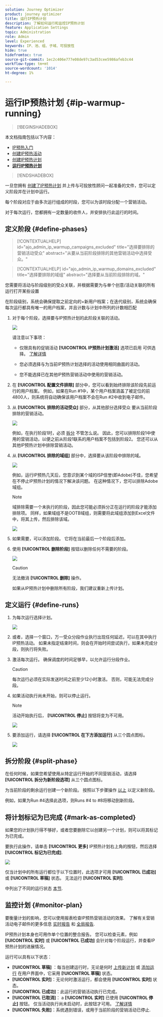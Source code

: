 ```yaml
---
solution: Journey Optimizer
product: journey optimizer
title: 运行IP预热计划
description: 了解如何运行和监控IP预热计划
feature: Application Settings
topic: Administration
role: Admin
level: Experienced
keywords: IP、池、组、子域、可投放性
hide: true
hidefromtoc: true
source-git-commit: 1ec2c406e777e08de97c3ad53cee5986afeb3c44
workflow-type: tm+mt
source-wordcount: '1014'
ht-degree: 1%

---
```


# 运行IP预热计划 {#ip-warmup-running}

>[!BEGINSHADEBOX]

本文档指南包括以下内容：

* [IP预热入门](ip-warmup-gs.md)
* [创建IP预热活动](ip-warmup-campaign.md)
* [创建IP预热计划](ip-warmup-plan.md)
* **[运行IP预热计划](ip-warmup-running.md)**

>[!ENDSHADEBOX]

一旦您拥有 [创建了IP预热计划](ip-warmup-plan.md) 并上传与可投放性顾问一起准备的文件，您可以定义阶段并在计划中运行。

每个阶段对应于由多次运行组成的时段，您可以为该时段分配一个营销活动。

对于每次运行，您都拥有一定数量的收件人，并安排执行此运行的时间。

## 定义阶段 {#define-phases}

>[!CONTEXTUALHELP]
>id="ajo_admin_ip_warmup_campaigns_excluded"
>title="选择要排除的营销活动受众"
>abstract="从要从当前阶段排除的其他营销活动中选择受众。"

>[!CONTEXTUALHELP]
>id="ajo_admin_ip_warmup_domains_excluded"
>title="选择要排除的域组"
>abstract="选择要从当前阶段排除的域。"

您需要将活动与阶段级别的受众关联，并根据需要为与单个创意/活动关联的所有运行打开某些设置

在阶段级别，系统会确保提取之前定向的+新用户档案；在迭代级别，系统会确保每次运行都具有唯一的用户档案，并且计数与计划中所列的计数相匹配

1. 对于每个阶段，选择要与IP预热计划的此阶段关联的活动。

   ![](assets/ip-warmup-plan-select-campaign.png)

   请注意以下事项：

   * 仅限具有的促销活动 **[!UICONTROL IP预热计划激活]** 选项已启用 <!--and live?--> 可供选择。 [了解详情](#create-ip-warmup-campaign)

   * 您必须选择与为当前IP预热计划选择的活动使用相同曲面的活动。

   * 您不能选择已在其他IP预热营销活动中使用的营销活动。

1. 在 **[!UICONTROL 配置文件排除]** 部分中，您可以看到始终排除该阶段先前运行的用户档案。 例如，如果在Run #1中，某个用户档案涵盖了被定位的前4800人，则系统将自动确保该用户档案不会在Run #2中收到电子邮件。

1. 从 **[!UICONTROL 排除的活动受众]** 部分，从其他部分选择受众 <!--executed/live?-->要从当前阶段排除的营销活动。

   ![](assets/ip-warmup-plan-exclude-campaigns.png)

   例如，在执行阶段1时，必须 [拆分](#split-phase) 不管怎么说。 因此，您可以排除阶段1中使用的营销活动，以便之前从阶段1联系的用户档案不包括到阶段2。 您还可以从其他IP预热计划中排除营销活动。

1. 从 **[!UICONTROL 排除的域组]** 部分中，选择要从该阶段中排除的域。

   ![](assets/ip-warmup-plan-exclude-domains.png)

   例如，运行IP预热几天后，您意识到某个域的ISP信誉(即Adobe)不佳，您希望在不停止IP预热计划的情况下解决该问题。 在这种情况下，您可以排除Adobe域组。

   >[!NOTE]
   >
   >域排除需要一个未执行的阶段，因此您可能必须拆分正在运行的阶段才能添加排除项。 同样，如果域组不是OOTB域组，则需要将此域组添加到Excel文件中，将其上传，然后排除该域。

   ![](assets/ip-warmup-plan-phase-1.png)

1. 如果需要，可以添加阶段。 它将在当前最后一个阶段后添加。

1. 使用 **[!UICONTROL 删除阶段]** 按钮以删除任何不需要的阶段。

   ![](assets/ip-warmup-plan-add-delete-phases.png)

   >[!CAUTION]
   >
   >无法撤消 **[!UICONTROL 删除]** 操作。
   >
   >如果从IP预热计划中删除所有阶段，我们建议重新上传计划。

## 定义运行 {#define-runs}

1. 为每次运行选择计划。 <!--which is actually a window of opportunity. meaning? how many hours? shall we specify that to clarify?-->

   ![](assets/ip-warmup-plan-send-time.png)

1. 或者，选择一个窗口，万一受众分段作业执行出现任何延迟，可以在其中执行IP预热活动。 如果未指定结束时间，则会在开始时间尝试执行，如果未完成分段，则执行将失败。

1. 激活每次运行。 确保调度的时间足够早，以允许运行分段作业。 <!--explain how you can evaluate a proper time-->

   >[!CAUTION]
   >
   >每次运行必须在实际发送时间之前至少12小时激活。 否则，可能无法完成分段。 <!--How do you know when segmentation is complete? Is there a way to prevent user from scheduling less than 12 hours before the segmentation job?-->

   <!--Sart to execute on every day basis by simply clicking the play button > for each run? do you have to come back every day to activate each run? or can you schedule them one after the other?)-->

1. 如果活动执行尚未开始，则可以停止运行。<!--why?-->

   >[!NOTE]
   >
   >活动开始执行后， **[!UICONTROL 停止]** 按钮将变为不可用。 <!--TBC in UI-->

   ![](assets/ip-warmup-plan-stop-run.png)

1. 要添加运行，请选择 **[!UICONTROL 在下方添加运行]** 从三个圆点图标。

   ![](assets/ip-warmup-plan-run-more-actions.png)

## 拆分阶段 {#split-phase}

在任何时候，如果您希望使用从特定运行开始的不同营销活动，请选择 **[!UICONTROL 拆分为新阶段选项]** 从三个圆点图标。

为当前阶段的剩余运行创建一个新阶段。 按照以下步骤操作 [以上](#define-phases) 以定义新阶段。

例如，如果为Run #4选择此选项，则Runs #4 to #8将移动到新阶段。

<!--
You don't have to decide the campaign upfront. You can do a split later. It's a work in progress plan: you activate one run at a time with a campaign and you always have the flexibility to modify it while working on it.

But need to explain in which case you want to modify campaigns, provide examples
-->

## 将计划标记为已完成 {#mark-as-completed}

如果您的计划执行得不够好，或者您要删除它以创建另一个计划，则可以将其标记为已完成。

要执行此操作，请单击 **[!UICONTROL 更多]** IP预热计划右上角的按钮，然后选择 **[!UICONTROL 标记为已完成]**.

![](assets/ip-warmup-plan-mark-completed.png)

仅当计划中的所有运行都位于以下位置时，此选项才可用 **[!UICONTROL 已成功]** 或 **[!UICONTROL 草稿]** 状态。 无法运行 **[!UICONTROL 实时]**.

中列出了不同的运行状态 [本节](#monitor-plan).

## 监控计划 {#monitor-plan}

要衡量计划的影响，您可以使用报表检查IP预热营销活动的效果。 了解有关营销活动电子邮件的更多信息 [实时报告](../reports/campaign-live-report.md#email-live) 和 [全局报告](../reports/campaign-global-report.md##email-global).

IP预热计划本身也可用作单个位置的整合报告。 您可以检查元素，例如 **[!UICONTROL 实时]** 或 **[!UICONTROL 已成功]** 会针对每个阶段运行，并查看IP预热计划的进展情况。

运行可以具有以下状态：

* **[!UICONTROL 草稿]** ：每当创建运行时，无论是何时 [上传新计划](ip-warmup-plan.md) 或 [添加运行](#define-runs) 在用户界面中，它采用 **[!UICONTROL 草稿]** 状态。
* **[!UICONTROL 实时]**：无论何时激活运行，都会使用 **[!UICONTROL 实时]** 状态。
* **[!UICONTROL 已成功]**<!--TBC-->：此运行的营销活动执行已完成。 <!--i.e. campaign execution has started, no error happened and emails have reached users? to check with Sid-->
* **[!UICONTROL 已取消]**： a **[!UICONTROL 实时]** 已使用 **[!UICONTROL 停止]** 按钮。 仅当活动执行尚未启动时，此按钮才可用。 [了解详情](#define-runs)
* **[!UICONTROL 失败]**：系统遇到错误，或用于当前阶段的营销活动已停止<!--what should the user do in that case?-->.
